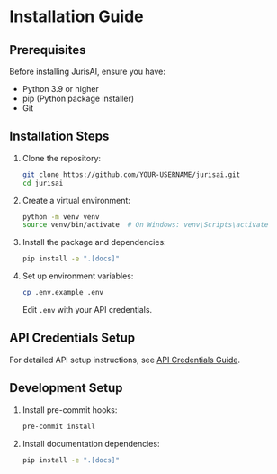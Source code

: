 # Installation Guide

## Prerequisites

Before installing JurisAI, ensure you have:

- Python 3.9 or higher
- pip (Python package installer)
- Git

## Installation Steps

1. Clone the repository:
   ```bash
   git clone https://github.com/YOUR-USERNAME/jurisai.git
   cd jurisai
   ```

2. Create a virtual environment:
   ```bash
   python -m venv venv
   source venv/bin/activate  # On Windows: venv\Scripts\activate
   ```

3. Install the package and dependencies:
   ```bash
   pip install -e ".[docs]"
   ```

4. Set up environment variables:
   ```bash
   cp .env.example .env
   ```
   Edit `.env` with your API credentials.

## API Credentials Setup

For detailed API setup instructions, see [API Credentials Guide](api-credentials.md).

## Development Setup

1. Install pre-commit hooks:
   ```bash
   pre-commit install
   ```

2. Install documentation dependencies:
   ```bash
   pip install -e ".[docs]"
   ``` 